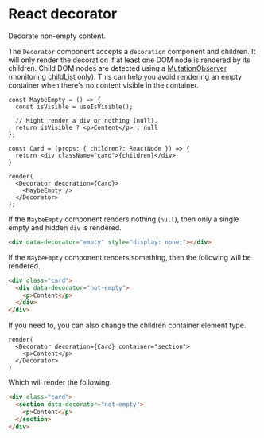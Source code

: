 # React decorator

Decorate non-empty content.

The `Decorator` component accepts a `decoration` component and children. It will only render the decoration if at least one DOM node is rendered by its children. Child DOM nodes are detected using a [MutationObserver](https://developer.mozilla.org/en-US/docs/Web/API/MutationObserver) (monitoring [childList](https://developer.mozilla.org/en-US/docs/Web/API/MutationObserver/observe#parameters) only). This can help you avoid rendering an empty container when there's no content visible in the container.

```tsx
const MaybeEmpty = () => {
  const isVisible = useIsVisible();

  // Might render a div or nothing (null).
  return isVisible ? <p>Content</p> : null
};

const Card = (props: { children?: ReactNode }) => {
  return <div className="card">{children}</div>
}

render(
  <Decorator decoration={Card}>
    <MaybeEmpty />
  </Decorator>
);
```

If the `MaybeEmpty` component renders nothing (`null`), then only a single empty and hidden `div` is rendered.

```html
<div data-decorator="empty" style="display: none;"></div>
```

If the `MaybeEmpty` component renders something, then the following will be rendered.

```html
<div class="card">
  <div data-decorator="not-empty">
    <p>Content</p>
  </div>
</div>
```

If you need to, you can also change the children container element type.

```tsx
render(
  <Decorator decoration={Card} container="section">
    <p>Content</p>
  </Decorator>
)
```

Which will render the following.

```html
<div class="card">
  <section data-decorator="not-empty">
    <p>Content</p>
  </section>
</div>
```
